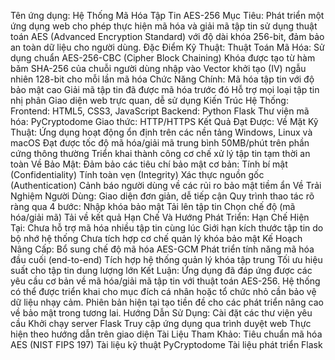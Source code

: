 Tên ứng dụng: Hệ Thống Mã Hóa Tập Tin AES-256
Mục Tiêu:
  Phát triển một ứng dụng web cho phép thực hiện mã hóa và giải mã tập tin sử dụng thuật toán AES (Advanced Encryption Standard) với độ dài khóa 256-bit, đảm bảo an toàn dữ liệu cho người dùng.
Đặc Điểm Kỹ Thuật:
Thuật Toán Mã Hóa:
  Sử dụng chuẩn AES-256-CBC (Cipher Block Chaining)
  Khóa được tạo từ hàm băm SHA-256 của chuỗi người dùng nhập vào
  Vector khởi tạo (IV) ngẫu nhiên 128-bit cho mỗi lần mã hóa
Chức Năng Chính:
  Mã hóa tập tin với độ bảo mật cao
  Giải mã tập tin đã được mã hóa trước đó
  Hỗ trợ mọi loại tập tin nhị phân
  Giao diện web trực quan, dễ sử dụng
Kiến Trúc Hệ Thống:
Frontend: HTML5, CSS3, JavaScript
Backend: Python Flask
Thư viện mã hóa: PyCryptodome
Giao thức: HTTP/HTTPS
Kết Quả Đạt Được:
Về Mặt Kỹ Thuật:
  Ứng dụng hoạt động ổn định trên các nền tảng Windows, Linux và macOS
  Đạt được tốc độ mã hóa/giải mã trung bình 50MB/phút trên phần cứng thông thường
  Triển khai thành công cơ chế xử lý tập tin tạm thời an toàn
Về Bảo Mật:
  Đảm bảo các tiêu chí bảo mật cơ bản:
  Tính bí mật (Confidentiality)
  Tính toàn vẹn (Integrity)
  Xác thực nguồn gốc (Authentication)
  Cảnh báo người dùng về các rủi ro bảo mật tiềm ẩn
Về Trải Nghiệm Người Dùng:
  Giao diện đơn giản, dễ tiếp cận
  Quy trình thao tác rõ ràng qua 4 bước:
  Nhập khóa bảo mật
  Tải lên tập tin
  Chọn chế độ (mã hóa/giải mã)
  Tải về kết quả
Hạn Chế Và Hướng Phát Triển:
Hạn Chế Hiện Tại:
  Chưa hỗ trợ mã hóa nhiều tập tin cùng lúc
  Giới hạn kích thước tập tin do bộ nhớ hệ thống
  Chưa tích hợp cơ chế quản lý khóa bảo mật
Kế Hoạch Nâng Cấp:
  Bổ sung chế độ mã hóa AES-GCM
  Phát triển tính năng mã hóa đầu cuối (end-to-end)
  Tích hợp hệ thống quản lý khóa tập trung
  Tối ưu hiệu suất cho tập tin dung lượng lớn
Kết Luận:
  Ứng dụng đã đáp ứng được các yêu cầu cơ bản về mã hóa/giải mã tập tin với thuật toán AES-256. 
  Hệ thống có thể được triển khai cho mục đích cá nhân hoặc tổ chức nhỏ cần bảo vệ dữ liệu nhạy cảm. Phiên bản hiện tại tạo tiền đề cho các phát triển nâng cao về bảo mật trong tương lai.
Hướng Dẫn Sử Dụng:
  Cài đặt các thư viện yêu cầu
  Khởi chạy server Flask
  Truy cập ứng dụng qua trình duyệt web
  Thực hiện theo hướng dẫn trên giao diện
Tài Liệu Tham Khảo:
  Tiêu chuẩn mã hóa AES (NIST FIPS 197)
  Tài liệu kỹ thuật PyCryptodome
  Tài liệu phát triển Flask
